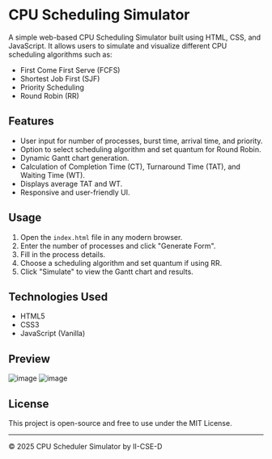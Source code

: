 # CPU Scheduling Simulator

A simple web-based CPU Scheduling Simulator built using HTML, CSS, and JavaScript. It allows users to simulate and visualize different CPU scheduling algorithms such as:

- First Come First Serve (FCFS)
- Shortest Job First (SJF)
- Priority Scheduling
- Round Robin (RR)

## Features

- User input for number of processes, burst time, arrival time, and priority.
- Option to select scheduling algorithm and set quantum for Round Robin.
- Dynamic Gantt chart generation.
- Calculation of Completion Time (CT), Turnaround Time (TAT), and Waiting Time (WT).
- Displays average TAT and WT.
- Responsive and user-friendly UI.

## Usage

1. Open the `index.html` file in any modern browser.
2. Enter the number of processes and click "Generate Form".
3. Fill in the process details.
4. Choose a scheduling algorithm and set quantum if using RR.
5. Click "Simulate" to view the Gantt chart and results.

## Technologies Used

- HTML5
- CSS3
- JavaScript (Vanilla)

## Preview

![image](https://github.com/user-attachments/assets/62a0ab2a-dd3f-496b-a228-d8cf2ab6a693)
![image](https://github.com/user-attachments/assets/4f3a8fb0-531b-43eb-a594-42d876683bf4)


## License

This project is open-source and free to use under the MIT License.

---

© 2025 CPU Scheduler Simulator by II-CSE-D
